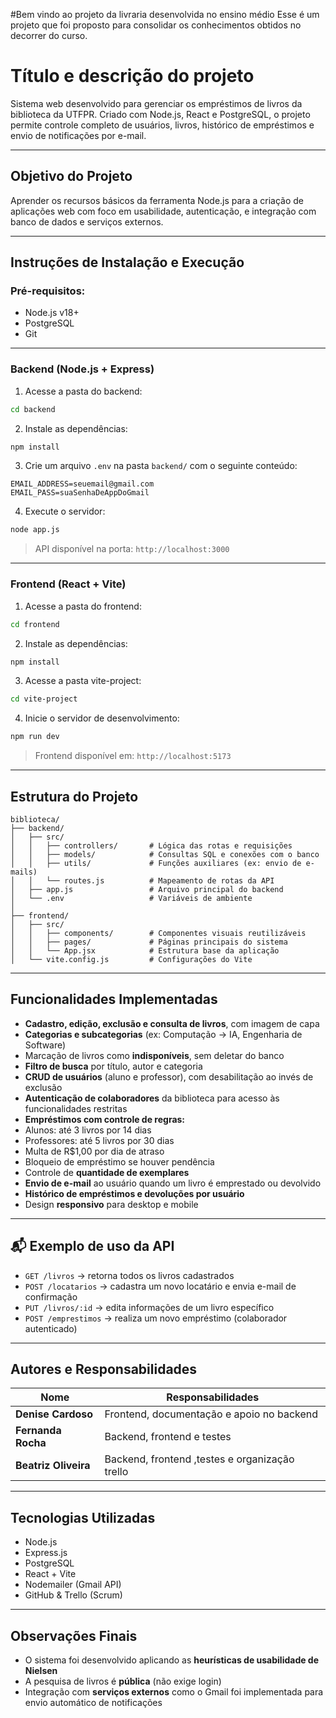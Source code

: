 #Bem vindo ao projeto da livraria desenvolvida no ensino médio
Esse é um projeto que foi proposto para consolidar os conhecimentos obtidos no decorrer do curso.


# Título e descrição do projeto

Sistema web desenvolvido para gerenciar os empréstimos de livros da biblioteca da UTFPR. Criado com Node.js, React e PostgreSQL, o projeto permite controle completo de usuários, livros, histórico de empréstimos e envio de notificações por e-mail.

---

## Objetivo do Projeto

Aprender os recursos básicos da ferramenta Node.js para a criação de aplicações web com foco em usabilidade, autenticação, e integração com banco de dados e serviços externos.

---

## Instruções de Instalação e Execução

### Pré-requisitos:
- Node.js v18+
- PostgreSQL
- Git

---

### Backend (Node.js + Express)

1. Acesse a pasta do backend:
```bash
cd backend
```

2. Instale as dependências:
```bash
npm install
```

3. Crie um arquivo `.env` na pasta `backend/` com o seguinte conteúdo:

```
EMAIL_ADDRESS=seuemail@gmail.com
EMAIL_PASS=suaSenhaDeAppDoGmail
```

4. Execute o servidor:
```bash
node app.js
```

> API disponível na porta: `http://localhost:3000`

---

### Frontend (React + Vite)

1. Acesse a pasta do frontend:
```bash
cd frontend
```

2. Instale as dependências:
```bash
npm install
```

3. Acesse a pasta vite-project:
```bash
cd vite-project
```

4. Inicie o servidor de desenvolvimento:
```bash
npm run dev
```

> Frontend disponível em: `http://localhost:5173`

---

## Estrutura do Projeto

```
biblioteca/
├── backend/
│   ├── src/
│   │   ├── controllers/       # Lógica das rotas e requisições
│   │   ├── models/            # Consultas SQL e conexões com o banco
│   │   ├── utils/             # Funções auxiliares (ex: envio de e-mails)
│   │   └── routes.js          # Mapeamento de rotas da API
│   ├── app.js                 # Arquivo principal do backend
│   └── .env                   # Variáveis de ambiente
│
├── frontend/
│   ├── src/
│   │   ├── components/        # Componentes visuais reutilizáveis
│   │   ├── pages/             # Páginas principais do sistema
│   │   └── App.jsx            # Estrutura base da aplicação
│   └── vite.config.js         # Configurações do Vite
```

---

## Funcionalidades Implementadas

-  **Cadastro, edição, exclusão e consulta de livros**, com imagem de capa
-  **Categorias e subcategorias** (ex: Computação → IA, Engenharia de Software)
-  Marcação de livros como **indisponíveis**, sem deletar do banco
-  **Filtro de busca** por título, autor e categoria
-  **CRUD de usuários** (aluno e professor), com desabilitação ao invés de exclusão
-  **Autenticação de colaboradores** da biblioteca para acesso às funcionalidades restritas
-  **Empréstimos com controle de regras:**
  - Alunos: até 3 livros por 14 dias
  - Professores: até 5 livros por 30 dias
  - Multa de R$1,00 por dia de atraso
  - Bloqueio de empréstimo se houver pendência
-  Controle de **quantidade de exemplares**
-  **Envio de e-mail** ao usuário quando um livro é emprestado ou devolvido
-  **Histórico de empréstimos e devoluções por usuário**
-  Design **responsivo** para desktop e mobile

---

## 📬 Exemplo de uso da API

- `GET /livros` → retorna todos os livros cadastrados  
- `POST /locatarios` → cadastra um novo locatário e envia e-mail de confirmação  
- `PUT /livros/:id` → edita informações de um livro específico  
- `POST /emprestimos` → realiza um novo empréstimo (colaborador autenticado)

---

## Autores e Responsabilidades

| Nome               | Responsabilidades                                  |
|--------------------|----------------------------------------------------|
| **Denise Cardoso** | Frontend, documentação e apoio no backend          |
| **Fernanda Rocha** | Backend, frontend e testes                         |
| **Beatriz Oliveira** | Backend, frontend ,testes e organização trello                  |

---

## Tecnologias Utilizadas

- Node.js
- Express.js
- PostgreSQL
- React + Vite
- Nodemailer (Gmail API)
- GitHub & Trello (Scrum)

---

## Observações Finais

- O sistema foi desenvolvido aplicando as **heurísticas de usabilidade de Nielsen**
- A pesquisa de livros é **pública** (não exige login)
- Integração com **serviços externos** como o Gmail foi implementada para envio automático de notificações
